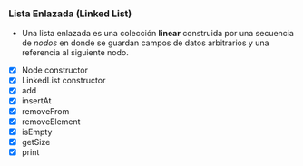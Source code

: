 ### Lista Enlazada (Linked List)

* Una lista enlazada es una colección **linear** construida por una secuencia de *nodos* en donde se guardan campos de datos arbitrarios y una referencia al siguiente nodo.

- [X] Node constructor
- [X] LinkedList constructor
- [X] add
- [X] insertAt
- [X] removeFrom
- [X] removeElement
- [X] isEmpty
- [X] getSize
- [X] print